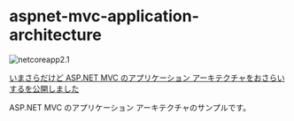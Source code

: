 # aspnet-mvc-application-architecture

![netcoreapp2.1](https://img.shields.io/badge/.net-netcoreapp2.1-green)

[いまさらだけど ASP.NET MVC のアプリケーション アーキテクチャをおさらいするを公開しました](https://blog.karamem0.dev/entry/2018/05/22/120000)

ASP.NET MVC のアプリケーション アーキテクチャのサンプルです。
